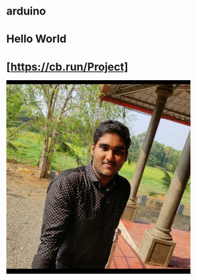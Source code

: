 # arduino

# Hello World
# [https://cb.run/Project]
![photo umfi](https://raw.githubusercontent.com/reswin2002/projects/main/image/Me-1.png)
